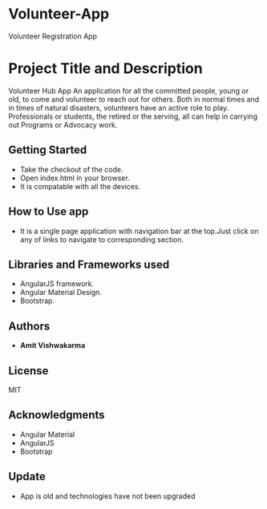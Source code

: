 # Volunteer-App
Volunteer Registration App

# Project Title and Description

Volunteer Hub App
An application for all the committed people, young or old, to come and volunteer to reach out for others. Both in normal times and in times of natural disasters, volunteers have an active role to play. Professionals or students, the retired or the serving, all can help in carrying out Programs or Advocacy work.

## Getting Started

* Take the checkout of the code.
* Open index.html in your browser.
* It is compatable with all the devices.

## How to Use app

* It is a single page application with navigation bar at the top.Just click on any of links to navigate to corresponding section.

## Libraries and Frameworks used

* AngularJS framework.
* Angular Material Design.
* Bootstrap.

## Authors

* **Amit Vishwakarma**

## License

MIT

## Acknowledgments

* Angular Material
* AngularJS
* Bootstrap

## Update

* App is old and technologies have not been upgraded
